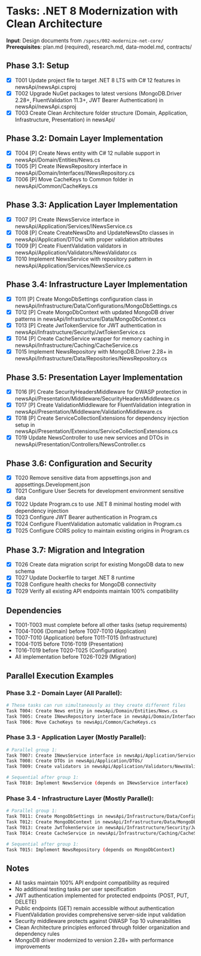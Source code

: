 # Tasks: .NET 8 Modernization with Clean Architecture

**Input**: Design documents from `/specs/002-modernize-net-core/`
**Prerequisites**: plan.md (required), research.md, data-model.md, contracts/

## Phase 3.1: Setup
- [x] T001 Update project file to target .NET 8 LTS with C# 12 features in newsApi/newsApi.csproj
- [x] T002 Upgrade NuGet packages to latest versions (MongoDB.Driver 2.28+, FluentValidation 11.3+, JWT Bearer Authentication) in newsApi/newsApi.csproj
- [x] T003 Create Clean Architecture folder structure (Domain, Application, Infrastructure, Presentation) in newsApi/

## Phase 3.2: Domain Layer Implementation
- [x] T004 [P] Create News entity with C# 12 nullable support in newsApi/Domain/Entities/News.cs
- [x] T005 [P] Create INewsRepository interface in newsApi/Domain/Interfaces/INewsRepository.cs
- [x] T006 [P] Move CacheKeys to Common folder in newsApi/Common/CacheKeys.cs

## Phase 3.3: Application Layer Implementation
- [x] T007 [P] Create INewsService interface in newsApi/Application/Services/INewsService.cs
- [x] T008 [P] Create CreateNewsDto and UpdateNewsDto classes in newsApi/Application/DTOs/ with proper validation attributes
- [x] T009 [P] Create FluentValidation validators in newsApi/Application/Validators/NewsValidator.cs
- [x] T010 Implement NewsService with repository pattern in newsApi/Application/Services/NewsService.cs

## Phase 3.4: Infrastructure Layer Implementation
- [x] T011 [P] Create MongoDbSettings configuration class in newsApi/Infrastructure/Data/Configurations/MongoDbSettings.cs
- [x] T012 [P] Create MongoDbContext with updated MongoDB driver patterns in newsApi/Infrastructure/Data/MongoDbContext.cs
- [x] T013 [P] Create JwtTokenService for JWT authentication in newsApi/Infrastructure/Security/JwtTokenService.cs
- [x] T014 [P] Create CacheService wrapper for memory caching in newsApi/Infrastructure/Caching/CacheService.cs
- [x] T015 Implement NewsRepository with MongoDB.Driver 2.28+ in newsApi/Infrastructure/Data/Repositories/NewsRepository.cs

## Phase 3.5: Presentation Layer Implementation
- [x] T016 [P] Create SecurityHeadersMiddleware for OWASP protection in newsApi/Presentation/Middleware/SecurityHeadersMiddleware.cs
- [x] T017 [P] Create ValidationMiddleware for FluentValidation integration in newsApi/Presentation/Middleware/ValidationMiddleware.cs
- [x] T018 [P] Create ServiceCollectionExtensions for dependency injection setup in newsApi/Presentation/Extensions/ServiceCollectionExtensions.cs
- [x] T019 Update NewsController to use new services and DTOs in newsApi/Presentation/Controllers/NewsController.cs

## Phase 3.6: Configuration and Security
- [x] T020 Remove sensitive data from appsettings.json and appsettings.Development.json
- [x] T021 Configure User Secrets for development environment sensitive data
- [x] T022 Update Program.cs to use .NET 8 minimal hosting model with dependency injection
- [x] T023 Configure JWT Bearer authentication in Program.cs
- [x] T024 Configure FluentValidation automatic validation in Program.cs
- [x] T025 Configure CORS policy to maintain existing origins in Program.cs

## Phase 3.7: Migration and Integration
- [x] T026 Create data migration script for existing MongoDB data to new schema
- [x] T027 Update Dockerfile to target .NET 8 runtime
- [x] T028 Configure health checks for MongoDB connectivity
- [x] T029 Verify all existing API endpoints maintain 100% compatibility

## Dependencies
- T001-T003 must complete before all other tasks (setup requirements)
- T004-T006 (Domain) before T007-T010 (Application) 
- T007-T010 (Application) before T011-T015 (Infrastructure)
- T004-T015 before T016-T019 (Presentation)
- T016-T019 before T020-T025 (Configuration)
- All implementation before T026-T029 (Migration)

## Parallel Execution Examples

### Phase 3.2 - Domain Layer (All Parallel):
```bash
# These tasks can run simultaneously as they create different files
Task T004: Create News entity in newsApi/Domain/Entities/News.cs
Task T005: Create INewsRepository interface in newsApi/Domain/Interfaces/INewsRepository.cs  
Task T006: Move CacheKeys to newsApi/Common/CacheKeys.cs
```

### Phase 3.3 - Application Layer (Mostly Parallel):
```bash
# Parallel group 1:
Task T007: Create INewsService interface in newsApi/Application/Services/INewsService.cs
Task T008: Create DTOs in newsApi/Application/DTOs/
Task T009: Create validators in newsApi/Application/Validators/NewsValidator.cs

# Sequential after group 1:
Task T010: Implement NewsService (depends on INewsService interface)
```

### Phase 3.4 - Infrastructure Layer (Mostly Parallel):
```bash
# Parallel group 1:
Task T011: Create MongoDbSettings in newsApi/Infrastructure/Data/Configurations/MongoDbSettings.cs
Task T012: Create MongoDbContext in newsApi/Infrastructure/Data/MongoDbContext.cs
Task T013: Create JwtTokenService in newsApi/Infrastructure/Security/JwtTokenService.cs
Task T014: Create CacheService in newsApi/Infrastructure/Caching/CacheService.cs

# Sequential after group 1:
Task T015: Implement NewsRepository (depends on MongoDbContext)
```

## Notes
- All tasks maintain 100% API endpoint compatibility as required
- No additional testing tasks per user specification
- JWT authentication implemented for protected endpoints (POST, PUT, DELETE)
- Public endpoints (GET) remain accessible without authentication
- FluentValidation provides comprehensive server-side input validation
- Security middleware protects against OWASP Top 10 vulnerabilities
- Clean Architecture principles enforced through folder organization and dependency rules
- MongoDB driver modernized to version 2.28+ with performance improvements
